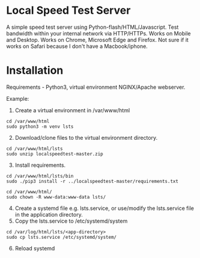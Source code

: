 # Local Speed Test Server
A simple speed test server using Python-flash/HTML/Javascript. 
Test bandwidth within your internal network via HTTP/HTTPs. Works on Mobile and Desktop. 
Works on Chrome, Microsoft Edge and Firefox. Not sure if it works on Safari because I don't have a Macbook/iphone.

# Installation
Requirements - Python3, virtual environment NGINX/Apache webserver.

Example:

1. Create a virtual environment in /var/www/html
```
cd /var/www/html
sudo python3 -m venv lsts
```
2. Download/clone files to the virtual environment directory.
```
cd /var/www/html/lsts
sudo unzip localspeedtest-master.zip
```
3. Install requirements.
```
cd /var/www/html/lsts/bin
sudo ./pip3 install -r ../localspeedtest-master/requirements.txt

cd /var/www/html/
sudo chown -R www-data:www-data lsts/
```
4. Create a systemd file e.g. lsts.service, or use/modify the lsts.service file in the application directory.
5. Copy the lsts.service to /etc/systemd/system
```
cd /var/log/html/lsts/<app-directory>
sudo cp lsts.service /etc/systemd/system/
```
6. Reload systemd
```
sudo systemctl daemon-reload
```
7. Edit the NGINX default virtual server.
```
cd /etc/nginx/sites-available/default
sudo mv default default.bck
sudo nano default
```
```
server {
    listen 80 default_server;

    location / {
    # forwarding traffic to localhhost port 5502 
    proxy_pass http://localhost:5502;
    # increase max body size
    client_max_body_size 2048M;
    include proxy_params;
    }
}
```
8. Test the NGINX configuration.
```
sudo nginx -t
```
9. Start the Local Speed test application and NGINX.
```
sudo systemctl enable --now lsts.service
sudo systemctl enable --now nginx.service
```

# Random data size setting
You can set the random data file size using the url below. Default random data is 100MB.

```
http://< server ip-address>/set_filesize/<size>/
```

where size is between 10 (10MB) and 1000 (1GB).